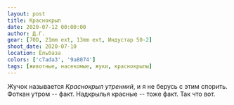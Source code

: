 ```yaml
---
layout: post
title: Краснокрыл
date: 2020-07-12 00:00:00
author: Д.Г.
gear: [70D, 21mm ext, 13mm ext, Индустар 50-2]
shoot_date: 2020-07-10
location: Ёльбаза
colors: ['c7ada3', '9a8074']
tags: [животные, насекомые, жуки, краснокрылы]
---
```

Жучок называется _Краснокрыл утренний_, и я не берусь с этим спорить. Фоткан утром -- факт. Надкрылья красные -- тоже факт. Так что вот.
